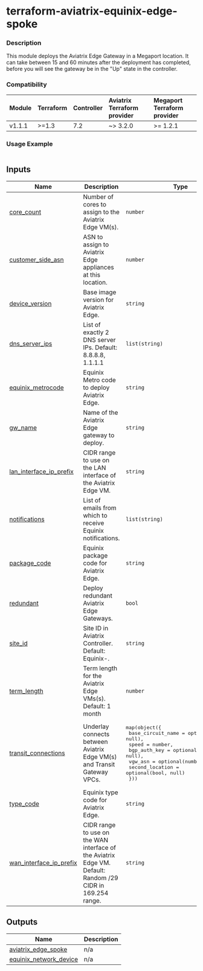 <!-- BEGIN_TF_DOCS -->
# terraform-aviatrix-equinix-edge-spoke

### Description
This module deploys the Aviatrix Edge Gateway in a Megaport location. It can take between 15 and 60 minutes after the deployment has completed, before you will see the gateway be in the "Up" state in the controller.

### Compatibility
Module | Terraform | Controller | Aviatrix Terraform provider | Megaport  Terraform provider
:--- | :--- | :--- | :--- | :---
v1.1.1 | >=1.3 | 7.2 | ~> 3.2.0 | >= 1.2.1

### Usage Example
```hcl

```
## Inputs

| Name | Description | Type | Default | Required |
|------|-------------|------|---------|:--------:|
| <a name="input_core_count"></a> [core\_count](#input\_core\_count) | Number of cores to assign to the Aviatrix Edge VM(s). | `number` | `2` | no |
| <a name="input_customer_side_asn"></a> [customer\_side\_asn](#input\_customer\_side\_asn) | ASN to assign to Aviatrix Edge appliances at this location. | `number` | n/a | yes |
| <a name="input_device_version"></a> [device\_version](#input\_device\_version) | Base image version for Aviatrix Edge. | `string` | `"7.1"` | no |
| <a name="input_dns_server_ips"></a> [dns\_server\_ips](#input\_dns\_server\_ips) | List of exactly 2 DNS server IPs. Default: 8.8.8.8, 1.1.1.1 | `list(string)` | <pre>[<br/>  "8.8.8.8",<br/>  "1.1.1.1"<br/>]</pre> | no |
| <a name="input_equinix_metrocode"></a> [equinix\_metrocode](#input\_equinix\_metrocode) | Equinix Metro code to deploy Aviatrix Edge. | `string` | n/a | yes |
| <a name="input_gw_name"></a> [gw\_name](#input\_gw\_name) | Name of the Aviatrix Edge gateway to deploy. | `string` | n/a | yes |
| <a name="input_lan_interface_ip_prefix"></a> [lan\_interface\_ip\_prefix](#input\_lan\_interface\_ip\_prefix) | CIDR range to use on the LAN interface of the Aviatrix Edge VM. | `string` | n/a | yes |
| <a name="input_notifications"></a> [notifications](#input\_notifications) | List of emails from which to receive Equinix notifications. | `list(string)` | n/a | yes |
| <a name="input_package_code"></a> [package\_code](#input\_package\_code) | Equinix package code for Aviatrix Edge. | `string` | `"STD"` | no |
| <a name="input_redundant"></a> [redundant](#input\_redundant) | Deploy redundant Aviatrix Edge Gateways. | `bool` | `true` | no |
| <a name="input_site_id"></a> [site\_id](#input\_site\_id) | Site ID in Aviatrix Controller. Default: Equinix-<metrocode>. | `string` | `""` | no |
| <a name="input_term_length"></a> [term\_length](#input\_term\_length) | Term length for the Aviatrix Edge VMs(s). Default: 1 month | `number` | `1` | no |
| <a name="input_transit_connections"></a> [transit\_connections](#input\_transit\_connections) | Underlay connects between Aviatrix Edge VM(s) and Transit Gateway VPCs. | <pre>map(object({<br/>    base_circuit_name = optional(string, null),<br/>    speed             = number,<br/>    bgp_auth_key      = optional(string, null),<br/>    vgw_asn           = optional(number, null),<br/>    second_location   = optional(bool, null)<br/>  }))</pre> | `{}` | no |
| <a name="input_type_code"></a> [type\_code](#input\_type\_code) | Equinix type code for Aviatrix Edge. | `string` | `"AVIATRIX_EDGE"` | no |
| <a name="input_wan_interface_ip_prefix"></a> [wan\_interface\_ip\_prefix](#input\_wan\_interface\_ip\_prefix) | CIDR range to use on the WAN interface of the Aviatrix Edge VM. Default: Random /29 CIDR in 169.254 range. | `string` | `null` | no |

## Outputs

| Name | Description |
|------|-------------|
| <a name="output_aviatrix_edge_spoke"></a> [aviatrix\_edge\_spoke](#output\_aviatrix\_edge\_spoke) | n/a |
| <a name="output_equinix_network_device"></a> [equinix\_network\_device](#output\_equinix\_network\_device) | n/a |
<!-- END_TF_DOCS -->